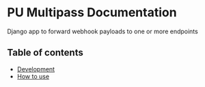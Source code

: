# PU Multipass Documentation

Django app to forward webhook payloads to one or more endpoints

## Table of contents

- [Development](./development.md)
- [How to use](./how-to-use.md)

